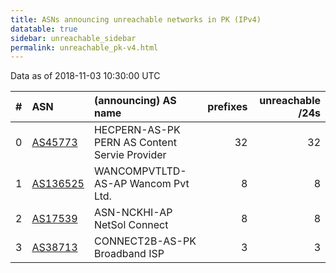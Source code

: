 ```yaml
---
title: ASNs announcing unreachable networks in PK (IPv4)
datatable: true
sidebar: unreachable_sidebar
permalink: unreachable_pk-v4.html
---
```


Data as of 2018-11-03 10:30:00 UTC


<div class="datatable-begin"></div>

|   # | ASN                                      | (announcing) AS name                          |   prefixes |   unreachable /24s |
|----:|:-----------------------------------------|:----------------------------------------------|-----------:|-------------------:|
|   0 | [AS45773](unreachable_AS45773-v4.html)   | HECPERN-AS-PK PERN AS Content Servie Provider |         32 |                 32 |
|   1 | [AS136525](unreachable_AS136525-v4.html) | WANCOMPVTLTD-AS-AP Wancom Pvt Ltd.            |          8 |                  8 |
|   2 | [AS17539](unreachable_AS17539-v4.html)   | ASN-NCKHI-AP NetSol Connect                   |          8 |                  8 |
|   3 | [AS38713](unreachable_AS38713-v4.html)   | CONNECT2B-AS-PK Broadband ISP                 |          3 |                  3 |

<div class="datatable-end"></div>